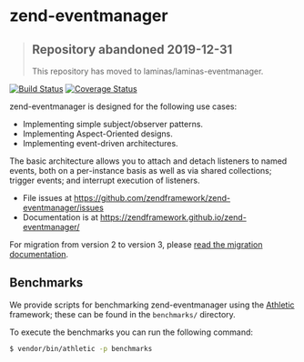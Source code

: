 # zend-eventmanager

> ## Repository abandoned 2019-12-31
>
> This repository has moved to laminas/laminas-eventmanager.

[![Build Status](https://secure.travis-ci.org/zendframework/zend-eventmanager.svg?branch=master)](https://secure.travis-ci.org/zendframework/zend-eventmanager)
[![Coverage Status](https://coveralls.io/repos/zendframework/zend-eventmanager/badge.svg?branch=master)](https://coveralls.io/r/zendframework/zend-eventmanager?branch=master)

zend-eventmanager is designed for the following use cases:

- Implementing simple subject/observer patterns.
- Implementing Aspect-Oriented designs.
- Implementing event-driven architectures.

The basic architecture allows you to attach and detach listeners to named events,
both on a per-instance basis as well as via shared collections; trigger events;
and interrupt execution of listeners.

- File issues at https://github.com/zendframework/zend-eventmanager/issues
- Documentation is at https://zendframework.github.io/zend-eventmanager/

For migration from version 2 to version 3, please [read the migration
documentation](https://zendframework.github.io/zend-eventmanager/migration/intro/).

## Benchmarks

We provide scripts for benchmarking zend-eventmanager using the
[Athletic](https://github.com/polyfractal/athletic) framework; these can be
found in the `benchmarks/` directory.

To execute the benchmarks you can run the following command:

```bash
$ vendor/bin/athletic -p benchmarks
```